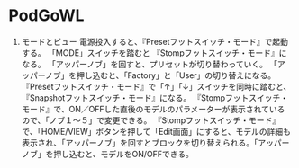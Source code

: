 # PodGoWL
1. モードとビュー
電源投入すると、『Presetフットスイッチ・モード』で起動する。
「MODE」スイッチを踏むと
『Stompフットスイッチ・モード』になる。
「アッパーノブ」を回すと、プリセットが切り替わっていく。
「アッパーノブ」を押し込むと、「Factory」と「User」の切り替えになる。
『Presetフットスイッチ・モード』で「↑」「↓」スイッチを同時に踏むと、『Snapshotフットスイッチ・モード』になる。
『Stompフットスイッチ・モード』で、ON／OFFした直後のモデルのパラメーターが表示されているので、「ノブ１〜５」で変更できる。
『Stompフットスイッチ・モード』で、「HOME/VIEW」ボタンを押して「Edit画面」にすると、モデルの詳細も表示され、「アッパーノブ」を回すとブロックを切り替えられる。「アッパーノブ」を押し込むと、モデルをON/OFFできる。







